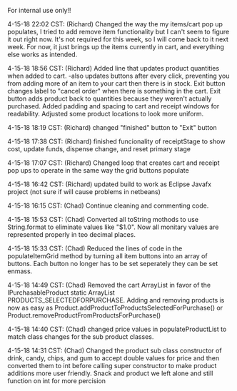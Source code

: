 For internal use only!!

4-15-18 22:02 CST: (Richard) Changed the way the my items/cart pop up populates, I tried to add  remove item functionality but I can't seem to figure it out right now. It's not required for this week, so I will come back to it next week. For now, it just brings up the items currently in cart, and everything else works as intended.

4-15-18 18:56 CST: (Richard) Added line that updates product quantities when added to cart.
                                -also updates buttons after every click, preventing you from adding more of an item to your cart then                                      there is in stock.
                              Exit button changes label to "cancel order" when there is something in the cart.
                              Exit button adds product back to quantities because they weren't actually purchased.
                              Added padding and spacing to cart and receipt windows for readability.
                              Adjusted some product locations to look more uniform.

4-15-18 18:19 CST: (Richard) changed "finished" button to "Exit" button

4-15-18 17:38 CST: (Richard) finished funcionality of receiptStage to show cost, update funds, dispense change, and reset primary stage

4-15-18 17:07 CST: (Richard) Changed loop that creates cart and receipt pop ups to operate in the same way the grid buttons populate

4-15-18 16:42 CST: (Richard) updated build to work as Eclipse Javafx project (not sure if will cause problems in netbeans)

4-15-18 16:15 CST: (Chad) Continue cleaning and commenting code.

4-15-18 15:53 CST: (Chad) Converted all toString mothods to use String.format to eliminate values like "$1.0". Now all monitary values are represented properly in teo decimal places.

4-15-18 15:33 CST: (Chad) Reduced the lines of code in the populateItemGrid method by turning all item buttons into an array of buttons. Each button no longer has to be set seperately they can be set enmass.

4-15-18 14:49 CST: (Chad) Removed the cart ArrayList in favor of the IPurchasableProduct static ArrayList PRODUCTS_SELECTEDFORPURCHASE. Adding and removing products is now as easy as Product.addProductToProductsSelectedForPurchase() or Product.removeProductFromProductsForPurchase()

4-15-18 14:40 CST: (Chad) changed price values in populateProductList to match class changes for the sub product classes.

4-15-18 14:31 CST: (Chad) Changed the product sub class constructor of drink, candy, chips, and gum to accept double values for price and then converted them to int before calling super constructor to make product additions more user friendly. Snack and product we left alone and still function on int for more percision
